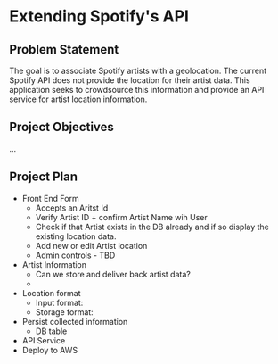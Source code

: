 # Extending Spotify's API

## Problem Statement
The goal is to associate Spotify artists with a geolocation. The current Spotify API does not provide the location for their artist data. This application seeks to crowdsource this information and provide an API service for artist location information.  

## Project Objectives
... 

## Project Plan
* Front End Form
    * Accepts an Aritst Id
    * Verify Artist ID + confirm Artist Name wih User
    * Check if that Artist exists in the DB already and if so display the existing location data.
    * Add new or edit Artist location
    * Admin controls - TBD 
* Artist Information
    * Can we store and deliver back artist data? 
    * 
* Location format
    * Input format:
    * Storage format:
* Persist collected information
    * DB table
* API Service
* Deploy to AWS